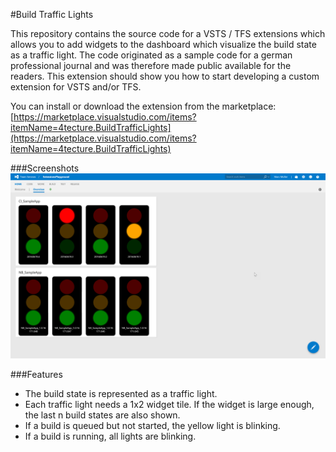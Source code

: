 #Build Traffic Lights

This repository contains the source code for a VSTS / TFS extensions which allows you to add widgets to the dashboard which visualize the build state as a traffic light.
The code originated as a sample code for a german professional journal and was therefore made public available for the readers.
This extension should show you how to start developing a custom extension for VSTS and/or TFS. 

You can install or download the extension from the marketplace: [https://marketplace.visualstudio.com/items?itemName=4tecture.BuildTrafficLights](https://marketplace.visualstudio.com/items?itemName=4tecture.BuildTrafficLights)

###Screenshots
![Screenshot](BuildTrafficLights/BuildTrafficLights/screenshots/screen1.png)

###Features

- The build state is represented as a traffic light.
- Each traffic light needs a 1x2 widget tile. If the widget is large enough, the last n build states are also shown.
- If a build is queued but not started, the yellow light is blinking.
- If a build is running, all lights are blinking. 